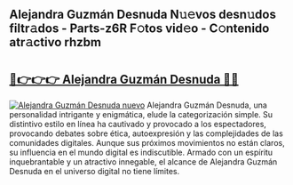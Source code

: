## Alejandra Guzmán Desnuda N𝚞𝚎vos desn𝚞dos filtr𝚊dos - Parts-z6R F𝚘tos vid𝚎o - C𝚘ntenido atr𝚊ctivo rhzbm

# <h2><a href="http://mba7vy.tromn.icu/?c=Alejandra+Guzm%c3%a1n+Desnuda">🔗👉👉👉 Alejandra Guzmán Desnuda 🔗🔗</a></h2>

[![Alejandra Guzmán Desnuda nuevo](https://i.imgur.com/pEAQMta.gif)](http://mba7vy.tromn.icu/?c=Alejandra+Guzm%c3%a1n+Desnuda)
Alejandra Guzmán Desnuda, una personalidad intrigante y enigmática, elude la categorización simple. Su distintivo estilo en línea ha cautivado y provocado a los espectadores, provocando debates sobre ética, autoexpresión y las complejidades de las comunidades digitales. Aunque sus próximos movimientos no están claros, su influencia en el mundo digital es indiscutible. Armado con un espíritu inquebrantable y un atractivo innegable, el alcance de Alejandra Guzmán Desnuda en el universo digital no tiene límites.
